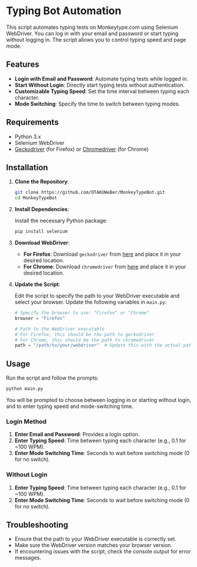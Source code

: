 # Typing Bot Automation

This script automates typing tests on Monkeytype.com using Selenium WebDriver. You can log in with your email and password or start typing without logging in. The script allows you to control typing speed and page mode.

## Features

- **Login with Email and Password**: Automate typing tests while logged in.
- **Start Without Login**: Directly start typing tests without authentication.
- **Customizable Typing Speed**: Set the time interval between typing each character.
- **Mode Switching**: Specify the time to switch between typing modes.

## Requirements

- Python 3.x
- Selenium WebDriver
- [Geckodriver](https://github.com/mozilla/geckodriver/releases) (for Firefox) or [Chromedriver](https://googlechromelabs.github.io/chrome-for-testing/) (for Chrome)

## Installation

1. **Clone the Repository**:

   ```bash
   git clone https://github.com/OTAKUWeBer/MonkeyTypeBot.git
   cd MonkeyTypeBot
   ```

2. **Install Dependencies**:

   Install the necessary Python package:

   ```bash
   pip install selenium
   ```

3. **Download WebDriver**:

   - **For Firefox**: Download `geckodriver` from [here](https://github.com/mozilla/geckodriver/releases) and place it in your desired location.
   - **For Chrome**: Download `chromedriver` from [here](https://googlechromelabs.github.io/chrome-for-testing/) and place it in your desired location.

4. **Update the Script**:

   Edit the script to specify the path to your WebDriver executable and select your browser. Update the following variables in `main.py`:

   ```python
   # Specify the browser to use: "Firefox" or "Chrome"
   browser = "Firefox"

   # Path to the WebDriver executable
   # For Firefox, this should be the path to geckodriver
   # For Chrome, this should be the path to chromedriver
   path = "/path/to/your/webdriver"  # Update this with the actual path
   ```

## Usage

Run the script and follow the prompts:

```bash
python main.py
```

You will be prompted to choose between logging in or starting without login, and to enter typing speed and mode-switching time.

### Login Method

1. **Enter Email and Password**: Provides a login option.
2. **Enter Typing Speed**: Time between typing each character (e.g., 0.1 for ~100 WPM).
3. **Enter Mode Switching Time**: Seconds to wait before switching mode (0 for no switch).

### Without Login

1. **Enter Typing Speed**: Time between typing each character (e.g., 0.1 for ~100 WPM).
2. **Enter Mode Switching Time**: Seconds to wait before switching mode (0 for no switch).

## Troubleshooting

- Ensure that the path to your WebDriver executable is correctly set.
- Make sure the WebDriver version matches your browser version.
- If encountering issues with the script, check the console output for error messages.